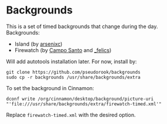 # Backgrounds

This is a set of timed backgrounds that change during the day. Backgrounds: 
 * Island (by [arsenixc](https://arsenixc.deviantart.com/gallery/))
 * Firewatch (by [Campo Santo](https://blog.camposanto.com/post/138965082204/firewatch-launch-wallpaper-when-we-redid-the) and [\_felics](https://www.reddit.com/r/Firewatch/comments/458ohf/i_made_a_night_version_of_the_launch_wallpaper/))

Will add autotools installation later. For now, install by:

```
git clone https://github.com/pseudorook/backgrounds
sudo cp -r backgrounds /usr/share/backgrounds/extra
```

To set the background in Cinnamon: 
```
dconf write /org/cinnamon/desktop/background/picture-uri "'file:///usr/share/backgrounds/extra/firewatch-timed.xml'"
```

Replace `firewatch-timed.xml` with the desired option.
